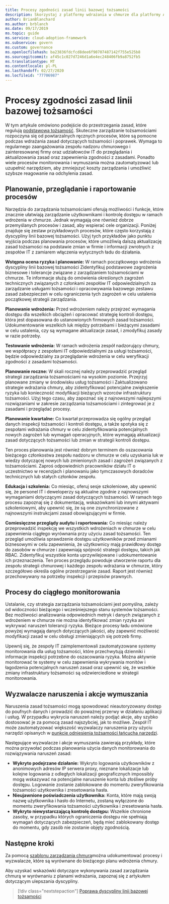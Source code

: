 ```yaml
---
title: Procesy zgodności zasad linii bazowej tożsamości
description: Skorzystaj z platformy wdrażania w chmurze dla platformy Azure, aby poznać podejście do tworzenia procesów, które obsługują dyscyplinę ładu planu bazowego tożsamości.
author: BrianBlanchard
ms.author: brblanch
ms.date: 09/17/2019
ms.topic: guide
ms.service: cloud-adoption-framework
ms.subservice: govern
ms.custom: governance
ms.openlocfilehash: ba23836fdcfcd8dee6f90707487142f755e525b8
ms.sourcegitcommit: af45c1c027d7246d1a6e4ec248406fb9a8752fb5
ms.translationtype: MT
ms.contentlocale: pl-PL
ms.lasthandoff: 02/27/2020
ms.locfileid: "77706987"
---
```

# <a name="identity-baseline-policy-compliance-processes"></a>Procesy zgodności zasad linii bazowej tożsamości

W tym artykule omówiono podejście do przestrzegania zasad, które regulują [podstawową tożsamość](./index.md). Skuteczne zarządzanie tożsamościami rozpoczyna się od powtarzalnych ręcznych procesów, które są pomocne podczas wdrażania zasad dotyczących tożsamości i poprawek. Wymaga to regularnego zaangażowania zespołu nadzoru chmurowego i zainteresowanej firmy oraz udziałowców IT do przeglądania i aktualizowania zasad oraz zapewnienia zgodności z zasadami. Ponadto wiele procesów monitorowania i wymuszania można zautomatyzować lub uzupełnić narzędziem, aby zmniejszyć koszty zarządzania i umożliwić szybsze reagowanie na odchylenia zasad.

## <a name="planning-review-and-reporting-processes"></a>Planowanie, przeglądanie i raportowanie procesów

Narzędzia do zarządzania tożsamościami oferują możliwości i funkcje, które znacznie ułatwiają zarządzanie użytkownikami i kontrolę dostępu w ramach wdrożenia w chmurze. Jednak wymagają one również dobrze przemyślanych procesów i zasad, aby wspierać cele organizacji. Poniżej znajduje się zestaw przykładowych procesów, które często korzystają z dyscypliny linii bazowej tożsamości. Użyj tych przykładów jako punktu wyjścia podczas planowania procesów, które umożliwią dalszą aktualizację zasad tożsamości na podstawie zmian w firmie i informacji zwrotnych z zespołów IT z zamiarem włączenia wytycznych ładu do działania.

**Wstępna ocena ryzyka i planowanie:** W ramach początkowego wdrożenia dyscypliny linii bazowej tożsamości Zidentyfikuj podstawowe zagrożenia biznesowe i tolerancje związane z zarządzaniem tożsamościami w chmurze. Te informacje służą do omówienia określonych zagrożeń technicznych związanych z członkami zespołów IT odpowiedzialnych za zarządzanie usługami tożsamości i opracowywania bazowego zestawu zasad zabezpieczeń w celu ograniczenia tych zagrożeń w celu ustalenia początkowej strategii zarządzania.

**Planowanie wdrożenia:** Przed wdrożeniem należy przejrzeć wymagania dostępu dla wszelkich obciążeń i opracować strategię kontroli dostępu, która jest dopasowana do ustanowionych firmowych zasad tożsamości. Udokumentowanie wszelkich luk między potrzebami i bieżącymi zasadami w celu ustalenia, czy są wymagane aktualizacje zasad, i zmodyfikuj zasady w razie potrzeby.

**Testowanie wdrożenia:** W ramach wdrożenia zespół nadzorujący chmury, we współpracy z zespołami IT odpowiedzialnymi za usługi tożsamości, będzie odpowiedzialny za przeglądanie wdrożenia w celu weryfikacji zgodności z zasadami tożsamości.

**Planowanie roczne:** W skali rocznej należy przeprowadzić przegląd strategii zarządzania tożsamościami na wysokim poziomie. Przejrzyj planowane zmiany w środowisku usług tożsamości i Zaktualizowano strategie wdrażania chmury, aby zidentyfikować potencjalne zwiększenie ryzyka lub konieczność modyfikacji bieżących wzorców infrastruktury tożsamości. Użyj tego czasu, aby zapoznać się z najnowszymi najlepszymi rozwiązaniami w zakresie zarządzania tożsamościami i zintegrować je z zasadami i przeglądać procesy.

**Planowanie kwartalne:** Co kwartał przeprowadza się ogólny przegląd danych inspekcji tożsamości i kontroli dostępu, a także spotyka się z zespołami wdrażania chmury w celu zidentyfikowania potencjalnych nowych zagrożeń lub wymagań operacyjnych, które wymagają aktualizacji zasad dotyczących tożsamości lub zmian w strategii kontroli dostępu.

Ten proces planowania jest również dobrym terminem do oszacowania bieżącego członkostwa zespołu nadzoru w chmurze w celu uzyskania luk w wiedzy dotyczącej nowych lub zmienionych zasad i zagrożeń związanych z tożsamościami. Zaproś odpowiednich pracowników działu IT o uczestnictwo w recenzjach i planowaniu jako tymczasowych doradców technicznych lub stałych członków zespołu.

**Edukacja i szkolenia:** Co miesiąc, oferuj sesje szkoleniowe, aby upewnić się, że personel IT i deweloperzy są aktualne zgodnie z najnowszymi wymaganiami dotyczącymi zasad dotyczących tożsamości. W ramach tego procesu zapoznaj się z dokumentacją, wskazówkami lub innymi aktywami szkoleniowymi, aby upewnić się, że są one zsynchronizowane z najnowszymi instrukcjami zasad obowiązującymi w firmie.

**Comiesięczne przeglądy audytu i raportowania:** Co miesiąc należy przeprowadzić inspekcję we wszystkich wdrożeniach w chmurze w celu zapewnienia ciągłego wyrównania przy użyciu zasad tożsamości. Ten przegląd umożliwia sprawdzenie dostępu użytkowników przed zmianami biznesowymi w celu zapewnienia, że użytkownicy mają prawidłowy dostęp do zasobów w chmurze i zapewniają spójność strategii dostępu, takich jak RBAC. Zidentyfikuj wszystkie konta uprzywilejowane i udokumentowanie ich przeznaczenia. Ten proces przeglądu powoduje utworzenie raportu dla zespołu strategii chmurowej i każdego zespołu wdrażania w chmurze, który szczegółowo określa ogólne przestrzeganie zasad. Raport jest również przechowywany na potrzeby inspekcji i przepisów prawnych.

## <a name="processes-for-ongoing-monitoring"></a>Procesy do ciągłego monitorowania

Ustalanie, czy strategia zarządzania tożsamościami jest pomyślna, zależy od widoczności bieżącego i wcześniejszego stanu systemów tożsamości. Bez możliwości analizowania odpowiednich metryk i danych związanych z wdrożeniem w chmurze nie można identyfikować zmian ryzyka ani wykrywać naruszeń tolerancji ryzyka. Bieżące procesy ładu omówione powyżej wymagają danych dotyczących jakości, aby zapewnić możliwość modyfikacji zasad w celu obsługi zmieniających się potrzeb firmy.

Upewnij się, że zespoły IT zaimplementowali zautomatyzowane systemy monitorowania dla usług tożsamości, które przechwytują dzienniki i informacje inspekcji potrzebne do oszacowania ryzyka. Można aktywnie monitorować te systemy w celu zapewnienia wykrywania monitów i łagodzenia potencjalnych naruszeń zasad oraz upewnić się, że wszelkie zmiany infrastruktury tożsamości są odzwierciedlone w strategii monitorowania.

## <a name="violation-triggers-and-enforcement-actions"></a>Wyzwalacze naruszenia i akcje wymuszania

Naruszenia zasad tożsamości mogą spowodować nieautoryzowany dostęp do poufnych danych i prowadzić do poważnej przerwy w działaniu aplikacji i usług. W przypadku wykrycia naruszeń należy podjąć akcje, aby szybko dostosować je za pomocą zasad najszybciej, jak to możliwe. Zespół IT może zautomatyzować większość wyzwalaczy naruszenia przy użyciu narzędzi opisanych w [punkcie odniesienia tożsamości łańcucha narzędzi](./toolchain.md).

Następujące wyzwalacze i akcje wymuszania zawierają przykłady, które można przywołać podczas planowania użycia danych monitorowania do rozwiązywania naruszeń zasad:

- **Wykryto podejrzane działanie:** Wykryto logowania użytkowników z anonimowych adresów IP serwera proxy, nieznane lokalizacje lub kolejne logowania z odległych lokalizacji geograficznych impossibly mogą wskazywać na potencjalne naruszenie konta lub złośliwe próby dostępu. Logowanie zostanie zablokowane do momentu zweryfikowania tożsamości użytkownika i zresetowania hasła.
- **Nieujawnione poświadczenia użytkownika:** Konta, które mają swoją nazwę użytkownika i hasło do Internetu, zostaną wyłączone do momentu zweryfikowania tożsamości użytkownika i zresetowania hasła.
- **Wykryto niewystarczającą kontrolę dostępu:** Wszelkie chronione zasoby, w przypadku których ograniczenia dostępu nie spełniają wymagań dotyczących zabezpieczeń, będą mieć zablokowany dostęp do momentu, gdy zasób nie zostanie objęty zgodnością.

## <a name="next-steps"></a>Następne kroki

Za pomocą [szablonu zarządzania chmurą](./template.md)można udokumentować procesy i wyzwalacze, które są wyrównane do bieżącego planu wdrożenia chmury.

Aby uzyskać wskazówki dotyczące wykonywania zasad zarządzania chmurą w wyrównaniu z planami wdrażania, zapoznaj się z artykułem dotyczącym ulepszania dyscypliny.

> [!div class="nextstepaction"]
> [Poprawa dyscypliny linii bazowej tożsamości](./discipline-improvement.md)
